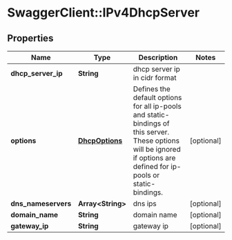 # SwaggerClient::IPv4DhcpServer

## Properties
Name | Type | Description | Notes
------------ | ------------- | ------------- | -------------
**dhcp_server_ip** | **String** | dhcp server ip in cidr format | 
**options** | [**DhcpOptions**](DhcpOptions.md) | Defines the default options for all ip-pools and static-bindings of this server. These options will be ignored if options are defined for ip-pools or static-bindings.  | [optional] 
**dns_nameservers** | **Array&lt;String&gt;** | dns ips | [optional] 
**domain_name** | **String** | domain name | [optional] 
**gateway_ip** | **String** | gateway ip | [optional] 


